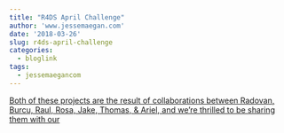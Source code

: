 ```yaml
---
title: "R4DS April Challenge"
author: 'www.jessemaegan.com'
date: '2018-03-26'
slug: r4ds-april-challenge
categories:
  - bloglink
tags:
  - jessemaegancom
---
```


[Both of these projects are the result of collaborations between Radovan, Burcu, Raul, Rosa, Jake, Thomas, & Ariel, and we’re thrilled to be sharing them with our<i class="fas fa-external-link-alt"></i>](https://www.jessemaegan.com/post/r4ds-april-challenge-time-for-some-spring-cleaning/)

